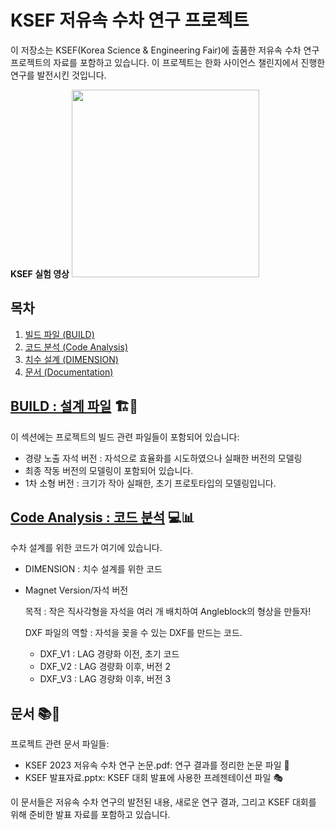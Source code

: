 # KSEF 저유속 수차 연구 프로젝트 

이 저장소는 KSEF(Korea Science & Engineering Fair)에 출품한 저유속 수차 연구 프로젝트의 자료를 포함하고 있습니다. 이 프로젝트는 한화 사이언스 챌린지에서 진행한 연구를 발전시킨 것입니다.

**KSEF 실험 영상**
<img src="./Media/image100.gif" width="300"/>

## 목차

1. [빌드 파일 (BUILD)](#빌드-파일)
2. [코드 분석 (Code Analysis)](#코드-분석)
3. [치수 설계 (DIMENSION)](#치수-설계)
4. [문서 (Documentation)](#문서)

## [BUILD : 설계 파일](./BUILD/) 🏗️🔧

이 섹션에는 프로젝트의 빌드 관련 파일들이 포함되어 있습니다:
- 경량 노출 자석 버전 : 자석으로 효율화를 시도하였으나 실패한 버전의 모델링
- 최종 작동 버전의 모델링이 포함되어 있습니다.
- 1차 소형 버전 : 크기가 작아 실패한, 초기 프로토타입의 모델링입니다.

## [Code Analysis : 코드 분석](./Code%20Analysis/) 💻📊

수차 설계를 위한 코드가 여기에 있습니다.
- DIMENSION : 치수 설계를 위한 코드
- Magnet Version/자석 버전
  
  목적 : 작은 직사각형을 자석을 여러 개 배치하여 Angleblock의 형상을 만들자!

  DXF 파일의 역할 : 자석을 꽂을 수 있는 DXF를 만드는 코드.

  - DXF_V1 : LAG 경량화 이전, 초기 코드
  - DXF_V2 : LAG 경량화 이후, 버전 2
  - DXF_V3 : LAG 경량화 이후, 버전 3

## 문서 📚📑

프로젝트 관련 문서 파일들:
- KSEF 2023 저유속 수차 연구 논문.pdf: 연구 결과를 정리한 논문 파일 📄
- KSEF 발표자료.pptx: KSEF 대회 발표에 사용한 프레젠테이션 파일 🎭

이 문서들은 저유속 수차 연구의 발전된 내용, 새로운 연구 결과, 그리고 KSEF 대회를 위해 준비한 발표 자료를 포함하고 있습니다.
